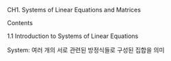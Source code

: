 CH1. Systems of Linear Equations and Matrices

Contents

1.1 Introduction to Systems of Linear Equations

System: 여러 개의 서로 관련된 방정식들로 구성된 집합을 의미
